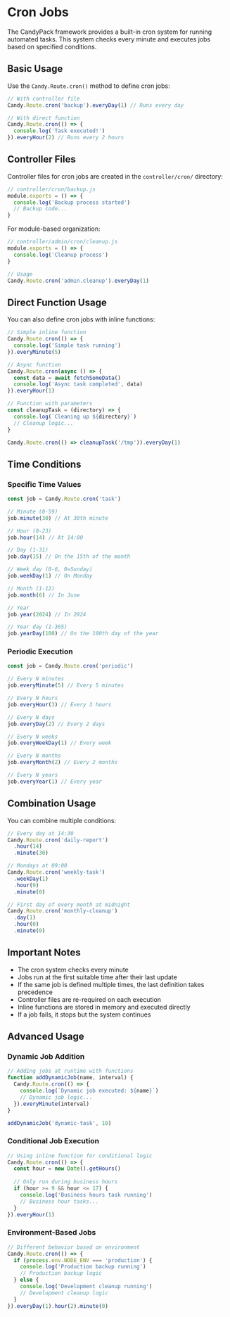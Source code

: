 # Cron Jobs

The CandyPack framework provides a built-in cron system for running automated tasks. This system checks every minute and executes jobs based on specified conditions.

## Basic Usage

Use the `Candy.Route.cron()` method to define cron jobs:

```javascript
// With controller file
Candy.Route.cron('backup').everyDay(1) // Runs every day

// With direct function
Candy.Route.cron(() => {
  console.log('Task executed!')
}).everyHour(2) // Runs every 2 hours
```

## Controller Files

Controller files for cron jobs are created in the `controller/cron/` directory:

```javascript
// controller/cron/backup.js
module.exports = () => {
  console.log('Backup process started')
  // Backup code...
}
```

For module-based organization:

```javascript
// controller/admin/cron/cleanup.js
module.exports = () => {
  console.log('Cleanup process')
}

// Usage
Candy.Route.cron('admin.cleanup').everyDay(1)
```

## Direct Function Usage

You can also define cron jobs with inline functions:

```javascript
// Simple inline function
Candy.Route.cron(() => {
  console.log('Simple task running')
}).everyMinute(5)

// Async function
Candy.Route.cron(async () => {
  const data = await fetchSomeData()
  console.log('Async task completed', data)
}).everyHour(1)

// Function with parameters
const cleanupTask = (directory) => {
  console.log(`Cleaning up ${directory}`)
  // Cleanup logic...
}

Candy.Route.cron(() => cleanupTask('/tmp')).everyDay(1)
```

## Time Conditions

### Specific Time Values

```javascript
const job = Candy.Route.cron('task')

// Minute (0-59)
job.minute(30) // At 30th minute

// Hour (0-23)
job.hour(14) // At 14:00

// Day (1-31)
job.day(15) // On the 15th of the month

// Week day (0-6, 0=Sunday)
job.weekDay(1) // On Monday

// Month (1-12)
job.month(6) // In June

// Year
job.year(2024) // In 2024

// Year day (1-365)
job.yearDay(100) // On the 100th day of the year
```

### Periodic Execution

```javascript
const job = Candy.Route.cron('periodic')

// Every N minutes
job.everyMinute(5) // Every 5 minutes

// Every N hours
job.everyHour(3) // Every 3 hours

// Every N days
job.everyDay(2) // Every 2 days

// Every N weeks
job.everyWeekDay(1) // Every week

// Every N months
job.everyMonth(2) // Every 2 months

// Every N years
job.everyYear(1) // Every year
```

## Combination Usage

You can combine multiple conditions:

```javascript
// Every day at 14:30
Candy.Route.cron('daily-report')
  .hour(14)
  .minute(30)

// Mondays at 09:00
Candy.Route.cron('weekly-task')
  .weekDay(1)
  .hour(9)
  .minute(0)

// First day of every month at midnight
Candy.Route.cron('monthly-cleanup')
  .day(1)
  .hour(0)
  .minute(0)
```

## Important Notes

- The cron system checks every minute
- Jobs run at the first suitable time after their last update
- If the same job is defined multiple times, the last definition takes precedence
- Controller files are re-required on each execution
- Inline functions are stored in memory and executed directly
- If a job fails, it stops but the system continues

## Advanced Usage

### Dynamic Job Addition

```javascript
// Adding jobs at runtime with functions
function addDynamicJob(name, interval) {
  Candy.Route.cron(() => {
    console.log(`Dynamic job executed: ${name}`)
    // Dynamic job logic...
  }).everyMinute(interval)
}

addDynamicJob('dynamic-task', 10)
```

### Conditional Job Execution

```javascript
// Using inline function for conditional logic
Candy.Route.cron(() => {
  const hour = new Date().getHours()
  
  // Only run during business hours
  if (hour >= 9 && hour <= 17) {
    console.log('Business hours task running')
    // Business hour tasks...
  }
}).everyHour(1)
```

### Environment-Based Jobs

```javascript
// Different behavior based on environment
Candy.Route.cron(() => {
  if (process.env.NODE_ENV === 'production') {
    console.log('Production backup running')
    // Production backup logic
  } else {
    console.log('Development cleanup running')
    // Development cleanup logic
  }
}).everyDay(1).hour(2).minute(0)
```
